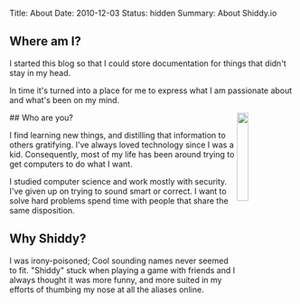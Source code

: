 Title: About
Date: 2010-12-03
Status: hidden
Summary: About Shiddy.io

## Where am I?

I started this blog so that I could store documentation for things that didn't stay in my head.

In time it's turned into a place for me to express what I am passionate about and what's been on my mind.


<img src="{static}/images/about/icon.png" style="float: right; width: 20%">
## Who are you?

I find learning new things, and distilling that information to others gratifying. I've always loved technology since I was a kid. Consequently, most of my life has been around trying to get computers to do what I want.

I studied computer science and work mostly with security. I've given up on trying to sound smart or correct. I want to solve hard problems spend time with people that share the same disposition.

## Why Shiddy?

I was irony-poisoned; Cool sounding names never seemed to fit. "Shiddy" stuck when playing a game with friends and I always thought it was more funny, and more suited in my efforts of thumbing my nose at all the aliases online.
